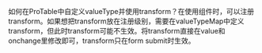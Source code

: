 如何在ProTable中自定义valueType并使用transform？在使用组件时，可以注册transform。如果想把transform放在注册级别，需要在valueTypeMap中定义transform，但此时transform可能不生效。将transform直接在value和onchange里修改即可，transform只在form submit时生效。
